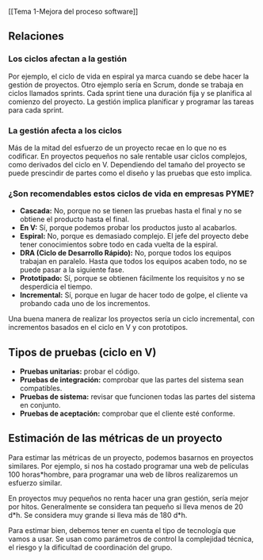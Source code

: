 [[Tema 1-Mejora del proceso software]]

## Relaciones
### Los ciclos afectan a la gestión
Por ejemplo, el ciclo de vida en espiral ya marca cuando se debe hacer la gestión de proyectos. Otro ejemplo sería en Scrum, donde se trabaja en ciclos llamados sprints. Cada sprint tiene una duración fija y se planifica al comienzo del proyecto. La gestión implica planificar y programar las tareas para cada sprint.

### La gestión afecta a los ciclos
Más de la mitad del esfuerzo de un proyecto recae en lo que no es codificar. En proyectos pequeños no sale rentable usar ciclos complejos, como derivados del ciclo en V. Dependiendo del tamaño del proyecto se puede prescindir de partes como el diseño y las pruebas que esto implica.

### ¿Son recomendables estos ciclos de vida en empresas PYME?
+ **Cascada:** No, porque no se tienen las pruebas hasta el final y no se obtiene el producto hasta el final.
+ **En V:** Sí, porque podemos probar los productos justo al acabarlos.
+ **Espiral:** No, porque es demasiado complejo. El jefe del proyecto debe tener conocimientos sobre todo en cada vuelta de la espiral.
+ **DRA (Ciclo de Desarrollo Rápido):** No, porque todos los equipos trabajan en paralelo. Hasta que todos los equipos acaben todo, no se puede pasar a la siguiente fase.
+ **Prototipado:** Sí, porque se obtienen fácilmente los requisitos y no se desperdicia el tiempo.
+ **Incremental:** Sí, porque en lugar de hacer todo de golpe, el cliente va probando cada uno de los incrementos.

Una buena manera de realizar los proyectos sería un ciclo incremental, con incrementos basados en el ciclo en V y con prototipos.

## Tipos de pruebas (ciclo en V)
+ **Pruebas unitarias:** probar el código.
+ **Pruebas de integración:** comprobar que las partes del sistema sean compatibles.
+ **Pruebas de sistema:** revisar que funcionen todas las partes del sistema en conjunto.
+ **Pruebas de aceptación:** comprobar que el cliente esté conforme.

## Estimación de las métricas de un proyecto
Para estimar las métricas de un proyecto, podemos basarnos en proyectos similares. Por ejemplo, si nos ha costado programar una web de películas 100 horas\*hombre, para programar una web de libros realizaremos un esfuerzo similar.

En proyectos muy pequeños no renta hacer una gran gestión, sería mejor por hitos. Generalmente se considera tan pequeño si lleva menos de 20 d\*h. Se considera muy grande si lleva más de 180 d\*h. 

Para estimar bien, debemos tener en cuenta el tipo de tecnología que vamos a usar. Se usan como parámetros de control la complejidad técnica, el riesgo y la dificultad de coordinación del grupo.